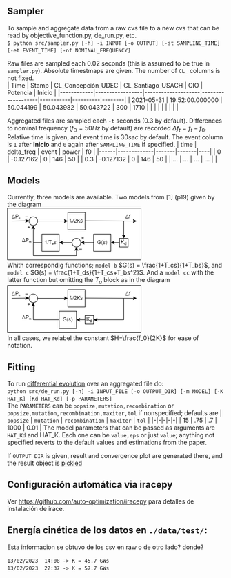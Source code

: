 ## Sampler

To sample and aggregate data from a raw cvs file to a new cvs that can be read by objective_function.py, de_run.py, etc.  
`$ python src/sampler.py [-h] -i INPUT [-o OUTPUT] [-st SAMPLING_TIME] [-et EVENT_TIME] [-nf NOMINAL_FREQUENCY]`

Raw files are sampled each $0.02$ seconds (this is assumed to be true in `sampler.py`). Absolute timestmaps are given. The number of `CL_` columns is not fixed.  
| Time       | Stamp           | CL_Concepción_UDEC | CL_Santiago_USACH | CIO       | Potencia | Inicio |
|------------|-----------------|--------------------|-------------------|-----------|----------|--------|
| 2021-05-31 | 19:52:00.000000 | 50.044199          | 50.043982         | 50.043722 | 300      | 1710   |
|  |  |  |  |  |  |  |  

Aggregated files are sampled each `-t` seconds ($0.3$ by default). Differences to nominal frequency ($f_0=50Hz$ by default) are recorded $\Delta f_t = f_t-f_0$. Relative time is given, and event time is $30sec$ by default. The event column is `1` after **Inicio** and `0` again after `SAMPLING_TIME` if specified.
| time | delta_freq | event | power | f0 |
|------|-------------|-------|-------|----|
|	0	   | -0.127162	 | 0     | 146	 | 50 |
|	0.3  | -0.127132	 | 0     | 146	 | 50 |
| ...  | ...         | ...   | ...   |    |

## Models

Currently, three models are available. Two models from [1] (p19) given by the diagram  
![diagrama modelo](./img/diag_aG.png)  
Whith correspondig functions; `model b` $G(s) = \frac{1+T_cs}{1+T_bs}$, and `model c` $G(s) = \frac{1+T_ds}{1+T_cs+T_bs^2}$. And a `model cc` with the latter function but omitting the $T_a$ block as in the diagram  
![diagrama modelo](./img/diag_G.png)  
In all cases, we relabel the constant $H=\frac{f_0}{2K}$ for ease of notation.
## Fitting

To run [differential evolution](https://docs.scipy.org/doc/scipy/reference/generated/scipy.optimize.differential_evolution.html) over an aggregated file do:  
`python src/de_run.py [-h] -i INPUT_FILE [-o OUTPUT_DIR] [-m MODEL] [-K HAT_K] [Kd HAT_Kd] [-p PARAMETERS]`  
The `PARAMETERS` can be `popsize,mutation,recombination` or `popsize,mutation,recombination,maxiter,tol` if nonspecified; defaults are 
| `popsize` | `mutation` | `recombination` | `maxiter` | `tol` |
|-|-|-|-|-|
| 15 | .75 | .7 | 1000 | 0.01 |
The model parameters that can be passed as arguments are `HAT_Kd` and HAT_K. Each one can be `value,eps` or just `value`; anything not specified reverts to the default values and estimations from the paper.  

If `OUTPUT_DIR` is given, result and convergence plot are generated there, and the result object is [pickled](https://docs.python.org/3/library/pickle.html#data-stream-format)

## Configuración automática via iracepy

Ver https://github.com/auto-optimization/iracepy para detalles de instalación de irace.

## Energía cinética de los datos en `./data/test/`:
Esta informacion se obtuvo de los csv en raw o de otro lado? donde? 

`13/02/2023  14:08 -> K = 45.7 GWs`  
`13/02/2023  22:37 -> K = 57.7 GWs`  
